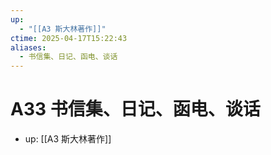 ```yaml
---
up:
  - "[[A3 斯大林著作]]"
ctime: 2025-04-17T15:22:43
aliases:
  - 书信集、日记、函电、谈话
---
```


# A33 书信集、日记、函电、谈话

- up: [[A3 斯大林著作]]
